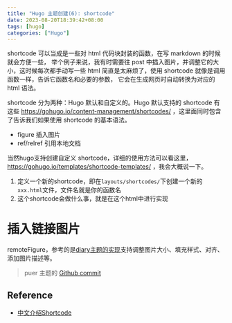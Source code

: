 ```yaml
---
title: "Hugo 主题创建(6): shortcode"
date: 2023-08-20T18:39:42+08:00
tags: [hugo]
categories: ["Hugo"]
---
```


shortcode 可以当成是一些对 html 代码块封装的函数，在写 markdown 的时候就会方便一些，
举个例子来说，我有时需要往 post 中插入图片，并调整它的大小，这时候每次都手动写一些
html 简直是太麻烦了，使用 shortcode 就像是调用函数一样，告诉它函数名和必要的参数，
它会在生成网页时自动转换为对应的 html 语法。

shortcode 分为两种：Hugo 默认和自定义的。Hugo 默认支持的 shortcode 有这些
https://gohugo.io/content-management/shortcodes/
，这里面同时包含了告诉我们如果使用 shortcode 的基本语法。
- figure 插入图片
- ref/relref 引用本地文档

当然hugo支持创建自定义 shortcode，详细的使用方法可以看这里，
https://gohugo.io/templates/shortcode-templates/
，我会大概说一下。

1. 定义一个新的shortcode，即在`layouts/shortcodes/`下创建一个新的`xxx.html`文件，文件名就是你的函数名
2. 这个shortcode会做什么事，就是在这个html中进行实现

# 插入链接图片 
remoteFigure，参考的是[diary主题的实现](https://github.com/AmazingRise/hugo-theme-diary/wiki/Inserting-Figures)支持调整图片大小、填充样式、对齐、添加图片描述等。

>puer 主题的 [Github commit](https://github.com/wangloo/hugo-theme-puer/commit/0865c662f834fb273c1dfa11f6f30af570c40b3b)



## Reference

- [中文介绍Shortcode](https://matnoble.github.io/tech/hugo/shortcodes-practice-tutorial-for-hugo/#google_vignette)